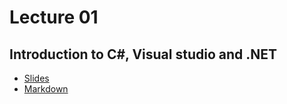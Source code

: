 # Lecture 01
## Introduction to C#, Visual studio and .NET
* [Slides](https://gitpitch.com/fitiw/5/master?p=Lectures/Lecture_01)  
* [Markdown](/Lectures/Lecture01/PITCHME.md)